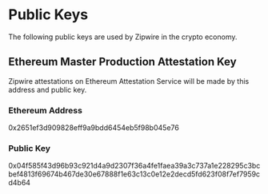 # Public Keys

The following public keys are used by Zipwire in the crypto economy.

## Ethereum Master Production Attestation Key

Zipwire attestations on Ethereum Attestation Service will be made by this address and public key.

### Ethereum Address

0x2651ef3d909828eff9a9bdd6454eb5f98b045e76

### Public Key

0x04f585f43d96b93c921d4a9d2307f36a4fe1faea39a3c737a1e228295c3bcbef4813f69674b467de30e67888f1e63c13c0e12e2decd5fd623f08f7ef7959cd4b64
